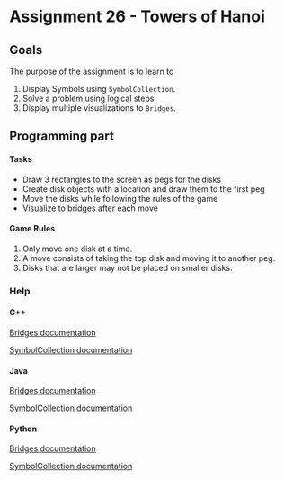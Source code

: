 Assignment 26 - Towers of Hanoi
===============================

Goals
-----

The purpose of the assignment is to learn to

1. Display Symbols using `SymbolCollection`.
2. Solve a problem using logical steps.
3. Display multiple visualizations to `Bridges`.

Programming part
----------------

#### Tasks

- Draw 3 rectangles to the screen as pegs for the disks
- Create disk objects with a location and draw them to the first peg
- Move the disks while following the rules of the game
- Visualize to bridges after each move

#### Game Rules

1. Only move one disk at a time.
2. A move consists of taking the top disk and moving it to another peg.
3. Disks that are larger may not be placed on smaller disks.

### Help
#### C++
[Bridges documentation](http://bridgesuncc.github.io/doc/cxx-api/current/html/classbridges_1_1_bridges.html)

[SymbolCollection documentation](http://bridgesuncc.github.io/doc/cxx-api/current/html/classbridges_1_1datastructure_1_1_symbol_collection.html)

####  Java
[Bridges documentation](http://bridgesuncc.github.io/doc/java-api/current/html/namespacebridges_1_1base.html)

[SymbolCollection documentation](http://bridgesuncc.github.io/doc/java-api/current/html/classbridges_1_1base_1_1_symbol_collection.html)

#### Python
[Bridges documentation](http://bridgesuncc.github.io/doc/python-api/current/html/classbridges_1_1bridges_1_1_bridges.html)

[SymbolCollection documentation](http://bridgesuncc.github.io/doc/python-api/current/html/classbridges_1_1symbol__collection_1_1_symbol_collection.html)
